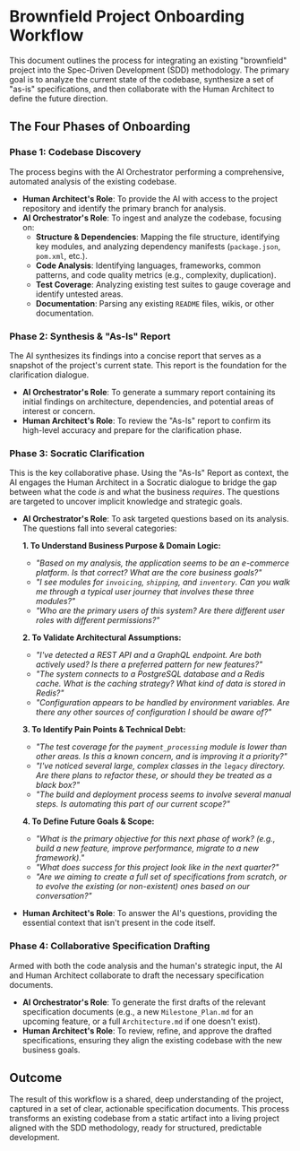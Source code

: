 # Brownfield Project Onboarding Workflow

This document outlines the process for integrating an existing "brownfield" project into the Spec-Driven Development (SDD) methodology. The primary goal is to analyze the current state of the codebase, synthesize a set of "as-is" specifications, and then collaborate with the Human Architect to define the future direction.

## The Four Phases of Onboarding

### Phase 1: Codebase Discovery

The process begins with the AI Orchestrator performing a comprehensive, automated analysis of the existing codebase.

-   **Human Architect's Role**: To provide the AI with access to the project repository and identify the primary branch for analysis.
-   **AI Orchestrator's Role**: To ingest and analyze the codebase, focusing on:
    -   **Structure & Dependencies**: Mapping the file structure, identifying key modules, and analyzing dependency manifests (`package.json`, `pom.xml`, etc.).
    -   **Code Analysis**: Identifying languages, frameworks, common patterns, and code quality metrics (e.g., complexity, duplication).
    -   **Test Coverage**: Analyzing existing test suites to gauge coverage and identify untested areas.
    -   **Documentation**: Parsing any existing `README` files, wikis, or other documentation.

### Phase 2: Synthesis & "As-Is" Report

The AI synthesizes its findings into a concise report that serves as a snapshot of the project's current state. This report is the foundation for the clarification dialogue.

-   **AI Orchestrator's Role**: To generate a summary report containing its initial findings on architecture, dependencies, and potential areas of interest or concern.
-   **Human Architect's Role**: To review the "As-Is" report to confirm its high-level accuracy and prepare for the clarification phase.

### Phase 3: Socratic Clarification

This is the key collaborative phase. Using the "As-Is" Report as context, the AI engages the Human Architect in a Socratic dialogue to bridge the gap between what the code *is* and what the business *requires*. The questions are targeted to uncover implicit knowledge and strategic goals.

-   **AI Orchestrator's Role**: To ask targeted questions based on its analysis. The questions fall into several categories:

    **1. To Understand Business Purpose & Domain Logic:**
    *   *"Based on my analysis, the application seems to be an e-commerce platform. Is that correct? What are the core business goals?"*
    *   *"I see modules for `invoicing`, `shipping`, and `inventory`. Can you walk me through a typical user journey that involves these three modules?"*
    *   *"Who are the primary users of this system? Are there different user roles with different permissions?"*

    **2. To Validate Architectural Assumptions:**
    *   *"I've detected a REST API and a GraphQL endpoint. Are both actively used? Is there a preferred pattern for new features?"*
    *   *"The system connects to a PostgreSQL database and a Redis cache. What is the caching strategy? What kind of data is stored in Redis?"*
    *   *"Configuration appears to be handled by environment variables. Are there any other sources of configuration I should be aware of?"*

    **3. To Identify Pain Points & Technical Debt:**
    *   *"The test coverage for the `payment_processing` module is lower than other areas. Is this a known concern, and is improving it a priority?"*
    *   *"I've noticed several large, complex classes in the `legacy` directory. Are there plans to refactor these, or should they be treated as a black box?"*
    *   *"The build and deployment process seems to involve several manual steps. Is automating this part of our current scope?"*

    **4. To Define Future Goals & Scope:**
    *   *"What is the primary objective for this next phase of work? (e.g., build a new feature, improve performance, migrate to a new framework)."*
    *   *"What does success for this project look like in the next quarter?"*
    *   *"Are we aiming to create a full set of specifications from scratch, or to evolve the existing (or non-existent) ones based on our conversation?"*

-   **Human Architect's Role**: To answer the AI's questions, providing the essential context that isn't present in the code itself.

### Phase 4: Collaborative Specification Drafting

Armed with both the code analysis and the human's strategic input, the AI and Human Architect collaborate to draft the necessary specification documents.

-   **AI Orchestrator's Role**: To generate the first drafts of the relevant specification documents (e.g., a new `Milestone_Plan.md` for an upcoming feature, or a full `Architecture.md` if one doesn't exist).
-   **Human Architect's Role**: To review, refine, and approve the drafted specifications, ensuring they align the existing codebase with the new business goals.

## Outcome

The result of this workflow is a shared, deep understanding of the project, captured in a set of clear, actionable specification documents. This process transforms an existing codebase from a static artifact into a living project aligned with the SDD methodology, ready for structured, predictable development.